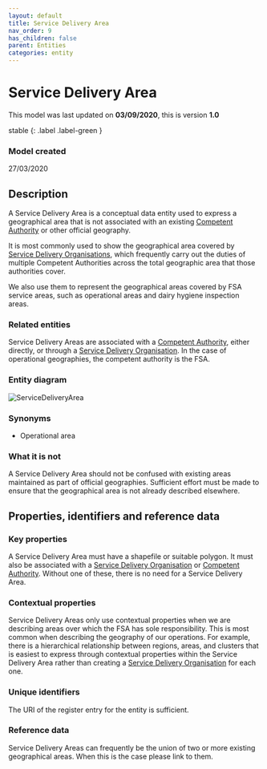 ```yaml
---
layout: default
title: Service Delivery Area
nav_order: 9
has_children: false
parent: Entities
categories: entity
---
```


# Service Delivery Area
This model was last updated on **03/09/2020**, this is version **1.0**

stable
{: .label .label-green }

### Model created
27/03/2020

## Description
A Service Delivery Area is a conceptual data entity used to express a geographical area that is not associated with an existing [Competent Authority](/enterprise-data-models/entities/competent-authority.html) or other official geography.

It is most commonly used to show the geographical area covered by [Service Delivery Organisations](/enterprise-data-models/entities/service-delivery-organisation.html), which frequently carry out the duties of multiple Competent Authorities across the total geographic area that those authorities cover.

We also use them to represent the geographical areas covered by FSA service areas, such as operational areas and dairy hygiene inspection areas.

### Related entities
Service Delivery Areas are associated with a [Competent Authority](/enterprise-data-models/entities/competent-authority.html), either directly, or through a [Service Delivery Organisation](/enterprise-data-models/entities/service-delivery-organisation.html). In the case of operational geographies, the competent authority is the FSA.

### Entity diagram
![ServiceDeliveryArea](/enterprise-data-models/entities/diagrams/ServiceDeliveryArea.png)

### Synonyms
-   Operational area

### What it is not
A Service Delivery Area should not be confused with existing areas maintained as part of official geographies. Sufficient effort must be made to ensure that the geographical area is not already described elsewhere.

## Properties, identifiers and reference data

### Key properties
A Service Delivery Area must have a shapefile or suitable polygon. It must also be associated with a [Service Delivery Organisation](/enterprise-data-models/entities/service-delivery-organisation.html) or [Competent Authority](/enterprise-data-models/entities/competent-authority.html). Without one of these, there is no need for a Service Delivery Area.

### Contextual properties
Service Delivery Areas only use contextual properties when we are describing areas over which the FSA has sole responsibility. This is most common when describing the geography of our operations. For example, there is a hierarchical relationship between regions, areas, and clusters that is easiest to express through contextual properties within the Service Delivery Area rather than creating a [Service Delivery Organisation](/enterprise-data-models/entities/service-delivery-organisation.html) for each one.

### Unique identifiers
The URI of the register entry for the entity is sufficient.

### Reference data
Service Delivery Areas can frequently be the union of two or more existing geographical areas. When this is the case please link to them.
